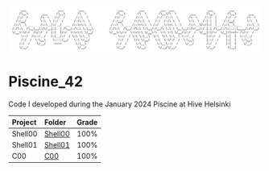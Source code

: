 ![Hive_graphic](Assets/Hive_graphic.PNG)

# Piscine_42
Code I developed during the January 2024 Piscine at Hive Helsinki

  Project  |  Folder  |  Grade  
:-------|:-------|:-------:
Shell00|[Shell00](Shell/Shell00/)|100%
Shell01|[Shell01](Shell/Shell01/)|100%
C00|[C00](C/C00/)|100%
